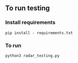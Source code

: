 ## To run testing

### Install requirements
```
pip install - requirements.txt
```

### To run
```
python3 radar_testing.py
```